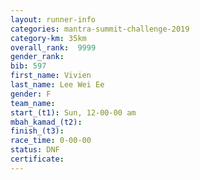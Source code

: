 ```yaml
---
layout: runner-info 
categories: mantra-summit-challenge-2019 
category-km: 35km 
overall_rank:  9999
gender_rank: 
bib: 597
first_name: Vivien
last_name: Lee Wei Ee
gender: F
team_name: 
start_(t1): Sun, 12-00-00 am
mbah_kamad_(t2): 
finish_(t3): 
race_time: 0-00-00
status: DNF
certificate: 
---
```

